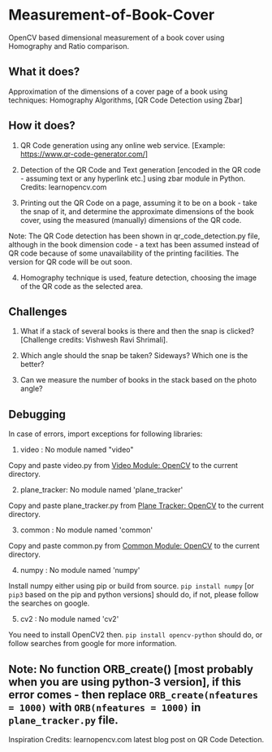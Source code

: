 # Measurement-of-Book-Cover
OpenCV based dimensional measurement of a book cover using Homography and Ratio comparison.

## What it does?
Approximation of the dimensions of a cover page of a book using techniques: Homography Algorithms, [QR Code Detection using Zbar]

## How it does?
1) QR Code generation using any online web service. [Example: https://www.qr-code-generator.com/]

2) Detection of the QR Code and Text generation [encoded in the QR code - assuming text or any hyperlink etc.] using zbar module in Python.
Credits: learnopencv.com 

3) Printing out the QR Code on a page, assuming it to be on a book - take the snap of it, and determine the approximate dimensions
of the book cover, using the measured (manually) dimensions of the QR code.

Note: The QR Code detection has been shown in qr_code_detection.py file, although in the book dimension code - a text has been assumed
instead of QR code because of some unavailability of the printing facilities. The version for QR code will be out soon.

4) Homography technique is used, feature detection, choosing the image of the QR code as the selected area.

## Challenges

1) What if a stack of several books is there and then the snap is clicked? [Challenge credits: Vishwesh Ravi Shrimali].

2) Which angle should the snap be taken? Sideways? Which one is the better?

3) Can we measure the number of books in the stack based on the photo angle?

## Debugging 

In case of errors, import exceptions for following libraries:

1) video : No module named "video"

Copy and paste video.py from [Video Module: OpenCV](https://github.com/opencv/opencv/blob/master/samples/python/video.py) to the current directory.

2) plane\_tracker: No module named 'plane\_tracker'

Copy and paste plane\_tracker.py from [Plane Tracker: OpenCV](https://github.com/opencv/opencv/blob/master/samples/python/plane_tracker.py) to the current directory.

3) common : No module named 'common' 

Copy and paste common.py from [Common Module: OpenCV](https://github.com/opencv/opencv/blob/master/samples/python/common.py) to the current directory.

4) numpy : No module named 'numpy'

Install numpy either using pip or build from source. `pip install numpy` [or `pip3` based on the pip and python versions] should do, if not, please follow the searches on google.

5) cv2 : No module named 'cv2'

You need to install OpenCV2 then. `pip install opencv-python` should do, or follow searches from google for more information.

Note: No function ORB\_create() [most probably when you are using python-3 version], if this error comes - then replace `ORB_create(nfeatures = 1000)` with `ORB(nfeatures = 1000)` in `plane_tracker.py` file.
--------------------------------------------------------------------------------
Inspiration Credits: learnopencv.com latest blog post on QR Code Detection.
